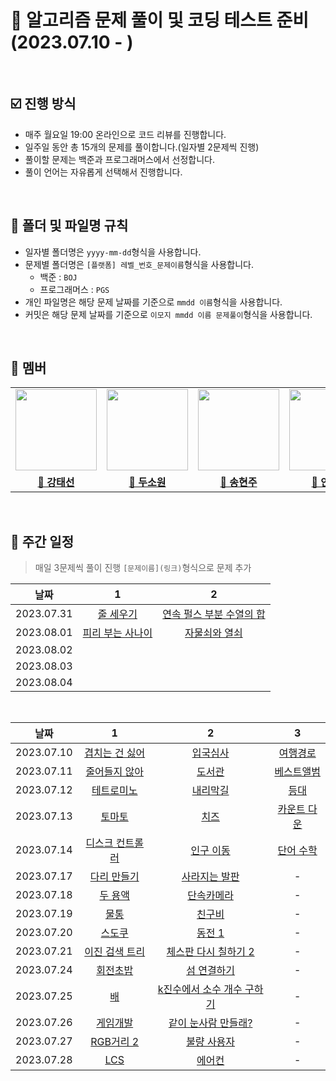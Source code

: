 # 💯 알고리즘 문제 풀이 및 코딩 테스트 준비 (2023.07.10 - )

<br />

## ☑️ 진행 방식

- 매주 월요일 19:00 온라인으로 코드 리뷰를 진행합니다.
- 일주일 동안 총 15개의 문제를 풀이합니다.(일자별 2문제씩 진행)
- 풀이할 문제는 백준과 프로그래머스에서 선정합니다.
- 풀이 언어는 자유롭게 선택해서 진행합니다.

<br />

## 📝 폴더 및 파일명 규칙

- 일자별 폴더명은 `yyyy-mm-dd`형식을 사용합니다.
- 문제별 폴더명은 `[플랫폼] 레벨_번호_문제이름`형식을 사용합니다.
  - 백준 : `BOJ`
  - 프로그래머스 : `PGS`
- 개인 파일명은 해당 문제 날짜를 기준으로 `mmdd 이름`형식을 사용합니다.
- 커밋은 해당 문제 날짜를 기준으로 `이모지 mmdd 이름 문제풀이`형식을 사용합니다.

<br />

## 🐥 멤버

<table>
 <tr>
    <td align="center"><a href="https://github.com/Taesun0727"><img src="https://avatars.githubusercontent.com/Taesun0727" width="130px;" alt=""></a></td>
    <td align="center"><a href="https://github.com/sw0610"><img src="https://avatars.githubusercontent.com/sw0610" width="130px;" alt=""></a></td>
    <td align="center"><a href="https://github.com/shyunju7"><img src="https://avatars.githubusercontent.com/shyunju7" width="130px;" alt=""></a></td>
    <td align="center"><a href="https://github.com/taebong1012"><img src="https://avatars.githubusercontent.com/taebong1012" width="130px;" alt=""></a></td>
    <td align="center"><a href="https://github.com/Jung-jin-su"><img src="https://avatars.githubusercontent.com/Jung-jin-su" width="130px;" alt=""></a></td>
  </tr>
  <tr>
    <td align="center"><a href="https://github.com/Taesun0727"><b>🦈 강태선</b></a></td>
    <td align="center"><a href="https://github.com/sw0610"><b>🐣 두소원</b></a></td>
    <td align="center"><a href="https://github.com/shyunju7"><b>🐶 송현주</b></a></td>
    <td align="center"><a href="https://github.com/taebong1012"><b>🐳 안태현</b></a></td>
    <td align="center"><a href="https://github.com/Jung-jin-su"><b>🦕 정진수</b></a></td>
  </tr>
</table>

<br/>

## 📅 주간 일정

> 매일 3문제씩 풀이 진행
> `[문제이름](링크)`형식으로 문제 추가

|    날짜    |                         1                         |                                               2                                               |
| :--------: | :-----------------------------------------------: | :-------------------------------------------------------------------------------------------: |
| 2023.07.31 | [줄 세우기](https://www.acmicpc.net/problem/2252) | [연속 펄스 부분 수열의 합](https://school.programmers.co.kr/learn/courses/30/lessons/161988) |
| 2023.08.01 | [피리 부는 사나이](https://www.acmicpc.net/problem/16724) | [자물쇠와 열쇠](https://school.programmers.co.kr/learn/courses/30/lessons/60059) |
| 2023.08.02 | []() | []() |
| 2023.08.03 | []() | []() |
| 2023.08.04 | []() | []() |

<br />

|    날짜    |                                         1                                          |                                        2                                         |                                        3                                        |
| :--------: | :--------------------------------------------------------------------------------: | :------------------------------------------------------------------------------: | :-----------------------------------------------------------------------------: |
| 2023.07.10 |              [겹치는 건 싫어](https://www.acmicpc.net/problem/20922)               |                 [입국심사](https://www.acmicpc.net/problem/3079)                 |   [여행경로](https://school.programmers.co.kr/learn/courses/30/lessons/43164)   |
| 2023.07.11 |               [줄어들지 않아](https://www.acmicpc.net/problem/2688)                |                  [도서관](https://www.acmicpc.net/problem/1461)                  |  [베스트앨범](https://school.programmers.co.kr/learn/courses/30/lessons/42579)  |
| 2023.07.12 |                [테트로미노](https://www.acmicpc.net/problem/14500)                 |                 [내리막길](https://www.acmicpc.net/problem/1520)                 |    [등대](https://school.programmers.co.kr/learn/courses/30/lessons/133500)     |
| 2023.07.13 |                   [토마토](https://www.acmicpc.net/problem/7576)                   |                   [치즈](https://www.acmicpc.net/problem/2636)                   | [카운트 다운](https://school.programmers.co.kr/learn/courses/30/lessons/131129) |
| 2023.07.14 | [디스크 컨트롤러](https://school.programmers.co.kr/learn/courses/30/lessons/42627) |                [인구 이동](https://www.acmicpc.net/problem/16234)                |                [단어 수학](https://www.acmicpc.net/problem/1339)                |
| 2023.07.17 |                [다리 만들기](https://www.acmicpc.net/problem/2146)                 | [사라지는 발판](https://school.programmers.co.kr/learn/courses/30/lessons/92345) |                                        -                                        |
| 2023.07.18 |                  [두 용액](https://www.acmicpc.net/problem/2470)                   |  [단속카메라](https://school.programmers.co.kr/learn/courses/30/lessons/42884)   |                                        -                                        |
| 2023.07.19 |                    [물통](https://www.acmicpc.net/problem/2251)                    |                 [친구비](https://www.acmicpc.net/problem/16562)                  |                                        -                                        |
| 2023.07.20 |                   [스도쿠](https://www.acmicpc.net/problem/2580)                   |                  [동전 1](https://www.acmicpc.net/problem/2293)                  |                                        -                                        |
| 2023.07.21 |               [이진 검색 트리](https://www.acmicpc.net/problem/5639)               |          [체스판 다시 칠하기 2](https://www.acmicpc.net/problem/25682)           |                                        -                        |
| 2023.07.24 | [회전초밥](https://www.acmicpc.net/problem/15961) |        [섬 연결하기](https://school.programmers.co.kr/learn/courses/30/lessons/42861)         | - | 
| 2023.07.25 |    [배](https://www.acmicpc.net/problem/1092)     | [k진수에서 소수 개수 구하기](https://school.programmers.co.kr/learn/courses/30/lessons/92335) | - | 
| 2023.07.26 | [게임개발](https://www.acmicpc.net/problem/1516)  |                 [같이 눈사람 만들래?](https://www.acmicpc.net/problem/20366)                  | - | 
| 2023.07.27 |[RGB거리 2](https://www.acmicpc.net/problem/17404) | [불량 사용자](https://school.programmers.co.kr/learn/courses/30/lessons/64064)        | - | 
| 2023.07.28 |   [LCS](https://www.acmicpc.net/problem/9251)       |      [에어컨](https://school.programmers.co.kr/learn/courses/30/lessons/214289)    | - | 
